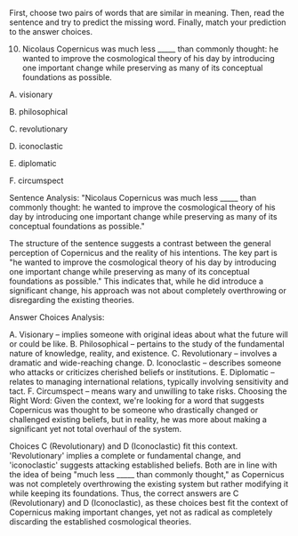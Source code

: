 
First, choose two pairs of words that are similar in meaning. Then, read the sentence and try to predict the missing word. Finally, match your prediction to the answer choices.

10. Nicolaus Copernicus was much less _____ than commonly thought: he wanted to improve the cosmological theory of his day by introducing one important change while preserving as many of its conceptual foundations as possible. 


A. visionary


B. philosophical


C. revolutionary


D. iconoclastic


E. diplomatic


F. circumspect


Sentence Analysis:
"Nicolaus Copernicus was much less _____ than commonly thought: he wanted to improve the cosmological theory of his day by introducing one important change while preserving as many of its conceptual foundations as possible."

The structure of the sentence suggests a contrast between the general perception of Copernicus and the reality of his intentions. The key part is "he wanted to improve the cosmological theory of his day by introducing one important change while preserving as many of its conceptual foundations as possible." This indicates that, while he did introduce a significant change, his approach was not about completely overthrowing or disregarding the existing theories.

Answer Choices Analysis:

A. Visionary – implies someone with original ideas about what the future will or could be like.
B. Philosophical – pertains to the study of the fundamental nature of knowledge, reality, and existence.
C. Revolutionary – involves a dramatic and wide-reaching change.
D. Iconoclastic – describes someone who attacks or criticizes cherished beliefs or institutions.
E. Diplomatic – relates to managing international relations, typically involving sensitivity and tact.
F. Circumspect – means wary and unwilling to take risks.
Choosing the Right Word:
Given the context, we're looking for a word that suggests Copernicus was thought to be someone who drastically changed or challenged existing beliefs, but in reality, he was more about making a significant yet not total overhaul of the system.

Choices C (Revolutionary) and D (Iconoclastic) fit this context. 'Revolutionary' implies a complete or fundamental change, and 'iconoclastic' suggests attacking established beliefs. Both are in line with the idea of being "much less _____ than commonly thought," as Copernicus was not completely overthrowing the existing system but rather modifying it while keeping its foundations.
Thus, the correct answers are C (Revolutionary) and D (Iconoclastic), as these choices best fit the context of Copernicus making important changes, yet not as radical as completely discarding the established cosmological theories.